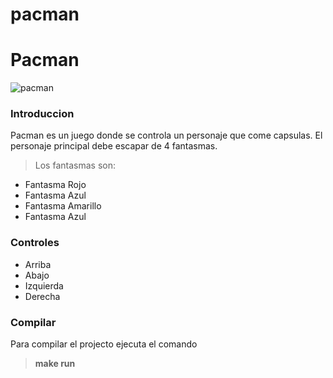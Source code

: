 # pacman
# **Pacman**
![pacman](https://static.bandainamcoent.eu/high/pac-man/brand-setup/pac_thumb_brand_624x468_4b.jpg)
### Introduccion
Pacman es un juego donde se controla un personaje que come capsulas.
El personaje principal debe escapar de 4 fantasmas.
>Los fantasmas son:
 - Fantasma Rojo
 - Fantasma Azul
 - Fantasma Amarillo
 - Fantasma Azul
### Controles
 - Arriba
 - Abajo
 - Izquierda
 - Derecha
### Compilar
Para compilar el projecto ejecuta el comando
>**make run**